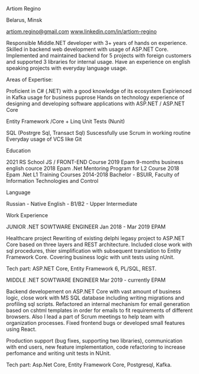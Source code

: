 Artiom Regino

Belarus, Minsk

artiom.regino@gmail.com
www.linkedin.com/in/artiom-regino


Responsible Middle.NET developer with 3+ years of hands on experience. Skilled in backend web development with usage of ASP.NET Core.   
Implemented and maintained backend for 5 projects with foreign customers and supported 3 libraries for internal usage.
Have an experience on english speaking projects with everyday language usage.

Areas of Expertise:

Proficient in С# (.NET) with a good knowledge of its ecosystem
Expirienced in Kafka usage for business puprose
Hands on technology experience of designing and developing software applications with ASP.NET / ASP.NET Core 

Entity Framework /Core + Linq
Unit Tests (Nunit)

SQL (Postrgre Sql, Transact Sql)
Suscessfully use Scrum in working routine
Everyday usage of VCS like Git 

Education

2021       RS School JS / FRONT-END Course
2019       Epam 9-months business english cource
2018  	   Epam .Net Mentoring Program for L2 Course
2018       Epam .Net L1 Training Courses
2014-2018  Bachelor - BSUIR, Faculty of Information Technologies and Control 

Language

Russian - Native
English - B1/B2 - Upper Intermediate


Work Experience

JUNIOR .NET SOWTWARE ENGINEER
Jan 2018 - Mar 2019 
EPAM 

Healthcare project
Rewriting of existing delphi legasy project to ASP.NET Core based on three layers and REST architecture. 
Included close work with sql procedures, thier simplification with subsequent translation to Entity Framework Core. 
Covering business logic with unit tests using nUnit.

Tech part: ASP.NET Core, Entity Framework 6, PL/SQL, REST.

MIDDLE .NET SOWTWARE ENGINEER
Mar 2019 - currently
EPAM 


Backend developement on ASP.NET Core with vast amount of business logic, close work with MS SQL database including writing migrations and profiling sql scripts. 
Refactored an internal mechanism for email generation based on cshtml templates in order for emails to fit requirements of different browsers.
Also I lead a part of Scrum meetings to help team with organization processes. Fixed frontend bugs or developed small features using React.

Production support (bug fixes, supporting two libraries), communication with end users, new feature implementation, code refactoring to increase perfomance and writing unit tests in NUnit.


Tech part: Asp.Net Core, Entity Framework Core, Postgresql, Kafka.


